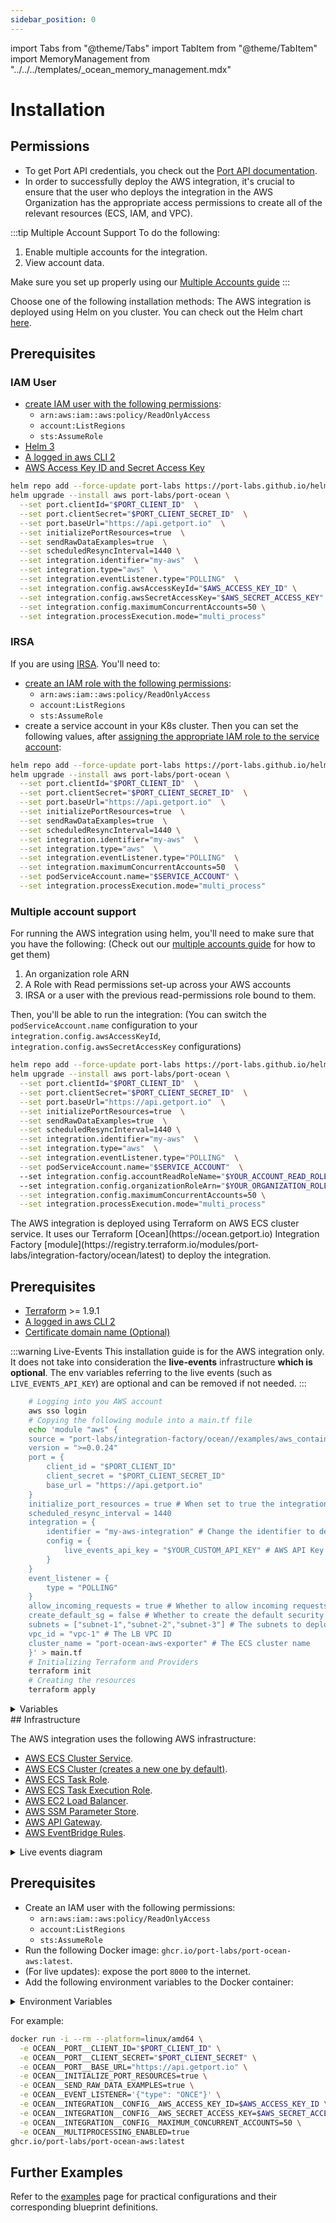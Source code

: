 ```yaml
---
sidebar_position: 0
---
```


import Tabs from "@theme/Tabs"
import TabItem from "@theme/TabItem"
import MemoryManagement from "../../../templates/_ocean_memory_management.mdx"

# Installation

## Permissions

- To get Port API credentials, you check out the [Port API documentation](/build-your-software-catalog/custom-integration/api/#find-your-port-credentials).
- In order to successfully deploy the AWS integration, it's crucial to ensure that the user who deploys the integration in the AWS Organization has the appropriate access permissions to create all of the relevant resources (ECS, IAM, and VPC).

:::tip Multiple Account Support
To do the following:

1. Enable multiple accounts for the integration.
2. View account data.

Make sure you set up properly using our [Multiple Accounts guide](./multi_account.md)
:::

Choose one of the following installation methods:
<Tabs groupId="installation-platforms" queryString="installation-platforms" defaultValue="helm">
<TabItem value="helm" label="Helm (Scheduled)">
The AWS integration is deployed using Helm on you cluster.
You can check out the Helm chart [here](https://github.com/port-labs/helm-charts/tree/main/charts/port-ocean).

## Prerequisites

### IAM User

- [create IAM user with the following permissions](https://docs.aws.amazon.com/IAM/latest/UserGuide/id_users_create.html):
  - `arn:aws:iam::aws:policy/ReadOnlyAccess`
  - `account:ListRegions`
  - `sts:AssumeRole`
- [Helm 3](https://helm.sh/docs/intro/install/)
- [A logged in aws CLI 2](https://aws.amazon.com/cli/)
- [AWS Access Key ID and Secret Access Key](https://docs.aws.amazon.com/IAM/latest/UserGuide/id_users.html#id_users_creds)

```bash
helm repo add --force-update port-labs https://port-labs.github.io/helm-charts
helm upgrade --install aws port-labs/port-ocean \
  --set port.clientId="$PORT_CLIENT_ID"  \
  --set port.clientSecret="$PORT_CLIENT_SECRET_ID"  \
  --set port.baseUrl="https://api.getport.io"  \
  --set initializePortResources=true  \
  --set sendRawDataExamples=true  \
  --set scheduledResyncInterval=1440 \
  --set integration.identifier="my-aws"  \
  --set integration.type="aws"  \
  --set integration.eventListener.type="POLLING"  \
  --set integration.config.awsAccessKeyId="$AWS_ACCESS_KEY_ID" \
  --set integration.config.awsSecretAccessKey="$AWS_SECRET_ACCESS_KEY"  \
  --set integration.config.maximumConcurrentAccounts=50 \
  --set integration.processExecution.mode="multi_process"
```

### IRSA

If you are using [IRSA](https://docs.aws.amazon.com/eks/latest/userguide/iam-roles-for-service-accounts.html).
You'll need to:

- [create an IAM role with the following permissions](https://docs.aws.amazon.com/IAM/latest/UserGuide/id_roles_create_for-service.html):
  - `arn:aws:iam::aws:policy/ReadOnlyAccess`
  - `account:ListRegions`
  - `sts:AssumeRole`
- create a service account in your K8s cluster.
  Then you can set the following values, after [assigning the appropriate IAM role to the service account](https://docs.aws.amazon.com/eks/latest/userguide/associate-service-account-role.html):

```bash
helm repo add --force-update port-labs https://port-labs.github.io/helm-charts
helm upgrade --install aws port-labs/port-ocean \
  --set port.clientId="$PORT_CLIENT_ID"  \
  --set port.clientSecret="$PORT_CLIENT_SECRET_ID"  \
  --set port.baseUrl="https://api.getport.io"  \
  --set initializePortResources=true  \
  --set sendRawDataExamples=true  \
  --set scheduledResyncInterval=1440 \
  --set integration.identifier="my-aws"  \
  --set integration.type="aws"  \
  --set integration.eventListener.type="POLLING"  \
  --set integration.maximumConcurrentAccounts=50  \
  --set podServiceAccount.name="$SERVICE_ACCOUNT" \
  --set integration.processExecution.mode="multi_process"
```

### Multiple account support

For running the AWS integration using helm, you'll need to make sure that you have the following: (Check out our [multiple accounts guide](./multi_account.md) for how to get them)

1. An organization role ARN
2. A Role with Read permissions set-up across your AWS accounts
3. IRSA or a user with the previous read-permissions role bound to them.

Then, you'll be able to run the integration: (You can switch the `podServiceAccount.name` configuration to your `integration.config.awsAccessKeyId`, `integration.config.awsSecretAccessKey` configurations)

```bash
helm repo add --force-update port-labs https://port-labs.github.io/helm-charts
helm upgrade --install aws port-labs/port-ocean \
  --set port.clientId="$PORT_CLIENT_ID"  \
  --set port.clientSecret="$PORT_CLIENT_SECRET_ID"  \
  --set port.baseUrl="https://api.getport.io"  \
  --set initializePortResources=true  \
  --set sendRawDataExamples=true  \
  --set scheduledResyncInterval=1440 \
  --set integration.identifier="my-aws"  \
  --set integration.type="aws"  \
  --set integration.eventListener.type="POLLING"  \
  --set podServiceAccount.name="$SERVICE_ACCOUNT"  \ 
  --set integration.config.accountReadRoleName="$YOUR_ACCOUNT_READ_ROLE_NAME"  \ 
  --set integration.config.organizationRoleArn="$YOUR_ORGANIZATION_ROLE_ARN"  \
  --set integration.config.maximumConcurrentAccounts=50 \
  --set integration.processExecution.mode="multi_process"
```

  </TabItem>
  <TabItem value="terraform" label="Terraform (Real Time)">
  The AWS integration is deployed using Terraform on AWS ECS cluster service.  
  It uses our Terraform [Ocean](https://ocean.getport.io) Integration Factory [module](https://registry.terraform.io/modules/port-labs/integration-factory/ocean/latest) to deploy the integration.

## Prerequisites

- [Terraform](https://www.terraform.io/downloads.html) >= 1.9.1
- [A logged in aws CLI 2](https://aws.amazon.com/cli/)
- [Certificate domain name (Optional)](https://docs.aws.amazon.com/acm/latest/userguide/gs-acm-request-public.html)

:::warning Live-Events
This installation guide is for the AWS integration only.
It does not take into consideration the **live-events** infrastructure **which is optional**.
The env variables referring to the live events (such as `LIVE_EVENTS_API_KEY`) are optional and can be removed if not needed.
:::

```bash
	# Logging into you AWS account
	aws sso login
	# Copying the following module into a main.tf file
	echo 'module "aws" {
	source = "port-labs/integration-factory/ocean//examples/aws_container_app"
	version = ">=0.0.24"
	port = {
		client_id = "$PORT_CLIENT_ID"
		client_secret = "$PORT_CLIENT_SECRET_ID"
		base_url = "https://api.getport.io"
	}
	initialize_port_resources = true # When set to true the integration will create default blueprints + JQ Mappings
	scheduled_resync_interval = 1440
	integration = {
		identifier = "my-aws-integration" # Change the identifier to describe your integration
		config = {
			live_events_api_key = "$YOUR_CUSTOM_API_KEY" # AWS API Key for custom events, used to validate the event source for real-time event updates.
		}
	}
	event_listener = {
		type = "POLLING"
	}
	allow_incoming_requests = true # Whether to allow incoming requests
	create_default_sg = false # Whether to create the default security group
	subnets = ["subnet-1","subnet-2","subnet-3"] # The subnets to deploy the LB to
	vpc_id = "vpc-1" # The LB VPC ID
	cluster_name = "port-ocean-aws-exporter" # The ECS cluster name
	}' > main.tf
	# Initializing Terraform and Providers
	terraform init
	# Creating the resources
	terraform apply
```

<details>
<summary>Variables</summary>
| Variable | Description |
| --- | --- |
| subnets | List of subnet IDs where the ECS tasks will run.  |
| port.client_id | The client ID for the Port integration.  |
| port.client_secret | The client secret for the Port integration.  |
| integration.identifier | The identifier for the integration.  |
| integration.config.live_events_api_key | A user-defined API key for authenticating with the live events API, for example "my-secret".  |
| integration.config.organization_role_arn (optional) | ARN of the role used to assume the organization role.  |
| integration.config.account_read_role_name (optional) | Name of the role used to assume the read role in the account.  |
| integration.config.maximum_concurrent_accounts (optional) | Maximum number of accounts to sync concurrently. |
| cluster_name (optional) | Name of the ECS cluster.  |
| vpc_id | VPC ID where the cluster will be created.  |
| initialize_port_resources | Boolean to initialize Port resources.  |
| scheduled_resync_interval | The interval to resync the integration in minutes.  |
| create_default_sg | Boolean to create a default security group.  |
| allow_incoming_requests | Boolean to allow incoming requests to the ECS tasks.  |

</details>
## Infrastructure

The AWS integration uses the following AWS infrastructure:

- [AWS ECS Cluster Service](https://docs.aws.amazon.com/AmazonECS/latest/developerguide/ecs_services.html).
- [AWS ECS Cluster (creates a new one by default)](https://docs.aws.amazon.com/AmazonECS/latest/developerguide/clusters.html).
- [AWS ECS Task Role](https://docs.aws.amazon.com/AmazonECS/latest/developerguide/task-iam-roles.html).
- [AWS ECS Task Execution Role](https://docs.aws.amazon.com/AmazonECS/latest/developerguide/task_execution_IAM_role.html).
- [AWS EC2 Load Balancer](https://aws.amazon.com/elasticloadbalancing).
- [AWS SSM Parameter Store](https://docs.aws.amazon.com/systems-manager/latest/userguide/systems-manager-parameter-store.html).
- [AWS API Gateway](https://aws.amazon.com/api-gateway).
- [AWS EventBridge Rules](https://docs.aws.amazon.com/eventbridge/latest/userguide/eb-rules.html).

<details>
   <summary>Live events diagram</summary>
   <center style={{'backgroundColor': 'white'}} >
      <img src='/img/build-your-software-catalog/sync-data-to-catalog/cloud-providers/aws/live-events-diagram.svg' width='60%' border='1px' />
   </center>
</details>
</TabItem>
<TabItem value="on-prem" label="On Prem (Once)">

## Prerequisites

- Create an IAM user with the following permissions:
  - `arn:aws:iam::aws:policy/ReadOnlyAccess`
  - `account:ListRegions`
  - `sts:AssumeRole`
- Run the following Docker image: `ghcr.io/port-labs/port-ocean-aws:latest`.
- (For live updates): expose the port `8000` to the internet.
- Add the following environment variables to the Docker container:

<details>
<summary>Environment Variables</summary>

| Variable                                             | Description                                                                                                                                                                                                                                                          |
| ---------------------------------------------------- | -------------------------------------------------------------------------------------------------------------------------------------------------------------------------------------------------------------------------------------------------------------------- |
| `OCEAN__PORT__CLIENT_ID`                             | Your Port client ID. |
| `OCEAN__PORT__CLIENT_SECRET`                         | Your Port client secret. |
| `OCEAN__PORT__BASE_URL`                              | Your Port API URL - `https://api.getport.io` for EU, `https://api.us.getport.io` for US                                                                                                                                                                              |
| `OCEAN__INTEGRATION__CONFIG__AWS_ACCESS_KEY_ID`      | [The AWS Access Key ID of the IAM user](https://docs.aws.amazon.com/IAM/latest/UserGuide/id_users_create.html).                                                                                                                                                      |
| `OCEAN__INTEGRATION__CONFIG__AWS_SECRET_ACCESS_KEY`  | [The AWS Secret Access Key of the IAM user](https://docs.aws.amazon.com/IAM/latest/UserGuide/id_users_create.html).                                                                                                                                                  |
| `OCEAN__INTEGRATION__CONFIG__LIVE_EVENTS_API_KEY`    | (Optional) AWS API Key for live events, used to validate the event source for real-time event, it's value is completely up to you                                                                                                                                    |
| `OCEAN__INTEGRATION__CONFIG__ORGANIZATION_ROLE_ARN`  | [(Optional) AWS Organization Role ARN, in case the account the integration is installed on is not the root account, used to read organization accounts for multi-account access](https://docs.aws.amazon.com/organizations/latest/userguide/orgs_introduction.html). |
| `OCEAN__INTEGRATION__CONFIG__ACCOUNT_READ_ROLE_NAME` | [(Optional) AWS Account Read Role Name, the role name used to read the account in which the integration is not installed on, used for multi-account access.](https://docs.aws.amazon.com/IAM/latest/UserGuide/id_roles.html).                                        |
| `OCEAN__INTEGRATION__CONFIG__MAXIMUM_CONCURRENT_ACCOUNTS` | (Optional) `Maximum Concurrent Account` controls the maximum number of accounts synced concurrently.                                       |
| `OCEAN__EVENT_LISTENER`                              | [The event listener object](https://ocean.getport.io/framework/features/event-listener/).                                                                                                                                                                            |
| `OCEAN__INTEGRATION__IDENTIFIER`                     | The identifier of the integration.                                                                                                                                                                                                                                   |
| `OCEAN__INTEGRATION__TYPE`                           | should be set to `aws`.                                                                                                                                                                                                                                              |
| `OCEAN__MULTIPROCESSING_ENABLED`                     | When set to true, enables running each kind in a separate process. This helps manage memory usage and prevents OOM (Out of Memory) issues at the kind level rather than affecting the entire process. Recommended for cloud provider integrations. |

<MemoryManagement integrationName="AWS" />

</details>

For example:

```bash
docker run -i --rm --platform=linux/amd64 \
  -e OCEAN__PORT__CLIENT_ID="$PORT_CLIENT_ID" \
  -e OCEAN__PORT__CLIENT_SECRET="$PORT_CLIENT_SECRET" \
  -e OCEAN__PORT__BASE_URL="https://api.getport.io" \
  -e OCEAN__INITIALIZE_PORT_RESOURCES=true \
  -e OCEAN__SEND_RAW_DATA_EXAMPLES=true \
  -e OCEAN__EVENT_LISTENER='{"type": "ONCE"}' \
  -e OCEAN__INTEGRATION__CONFIG__AWS_ACCESS_KEY_ID=$AWS_ACCESS_KEY_ID \
  -e OCEAN__INTEGRATION__CONFIG__AWS_SECRET_ACCESS_KEY=$AWS_SECRET_ACCESS_KEY \
  -e OCEAN__INTEGRATION__CONFIG__MAXIMUM_CONCURRENT_ACCOUNTS=50 \
  -e OCEAN__MULTIPROCESSING_ENABLED=true
ghcr.io/port-labs/port-ocean-aws:latest
```

</TabItem>
</Tabs>

## Further Examples

Refer to the [examples](/build-your-software-catalog/sync-data-to-catalog/cloud-providers/aws/examples/) page for practical configurations and their corresponding blueprint definitions.
